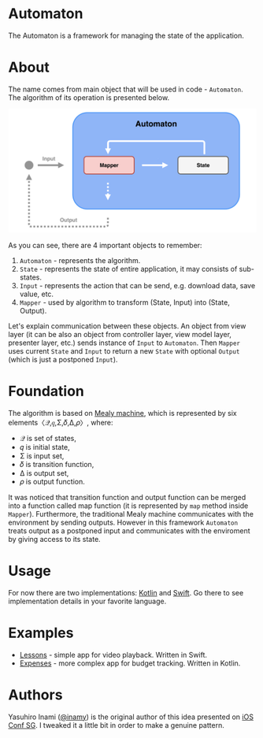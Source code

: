 # Automaton

The Automaton is a framework for managing the state of the application. 

# About 

The name comes from main object that will be used in code - `Automaton`. The algorithm of its operation is presented below.

![Diagram](Diagram.png)

As you can see, there are 4 important objects to remember:
1. `Automaton` - represents the algorithm.
2. `State` - represents the state of entire application, it may consists of sub-states.
3. `Input` - represents the action that can be send, e.g. download data, save value, etc.
4. `Mapper` - used by algorithm to transform (State, Input) into (State, Output).

Let's explain communication between these objects. An object from view layer (it can be also an object from controller layer, view model layer, presenter layer, etc.) sends instance of `Input` to `Automaton`. Then `Mapper` uses current `State` and `Input` to return a new `State` with optional `Output` (which is just a postponed `Input`).

# Foundation

The algorithm is based on [Mealy machine](https://en.wikipedia.org/wiki/Mealy_machine), which is represented by six elements〈𝒬,𝑞,Σ,𝛿,Δ,𝜌〉, where:

* 𝒬 is set of states,
* 𝑞 is initial state,
* Σ is input set,
* 𝛿 is transition function,
* Δ is output set,
* 𝜌 is output function.

It was noticed that transition function and output function can be merged into a function called map function (it is represented by `map` method inside `Mapper`). Furthermore, the traditional Mealy machine communicates with the environment by sending outputs. However in this framework `Automaton` treats output as a postponed input and communicates with the enviroment by giving access to its state.

# Usage

For now there are two implementations: [Kotlin](Kotlin) and [Swift](Swift). Go there to see implementation details in your favorite language.

# Examples

* [Lessons](https://github.com/Nominalista/Lessons) - simple app for video playback. Written in Swift.
* [Expenses](https://github.com/Nominalista/Expenses) - more complex app for budget tracking. Written in Kotlin.

# Authors

Yasuhiro Inami ([@inamy](https://github.com/inamiy/)) is the original author of this idea presented on [iOS Conf SG](https://youtu.be/Oau4JjJP3nA). I tweaked it a little bit in order to make a genuine pattern.
